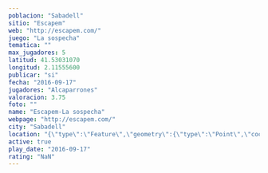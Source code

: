 ```yaml
---
poblacion: "Sabadell"
sitio: "Escapem"
web: "http://escapem.com/"
juego: "La sospecha"
tematica: ""
max_jugadores: 5
latitud: 41.53031070
longitud: 2.11555600
publicar: "si"
fecha: "2016-09-17"
jugadores: "Alcaparrones"
valoracion: 3.75
foto: ""
name: "Escapem-La sospecha"
webpage: "http://escapem.com/"
city: "Sabadell"
location: "{\"type\":\"Feature\",\"geometry\":{\"type\":\"Point\",\"coordinates\":[2.115556,41.5303107]}}"
active: true
play_date: "2016-09-17"
rating: "NaN"
---
```


